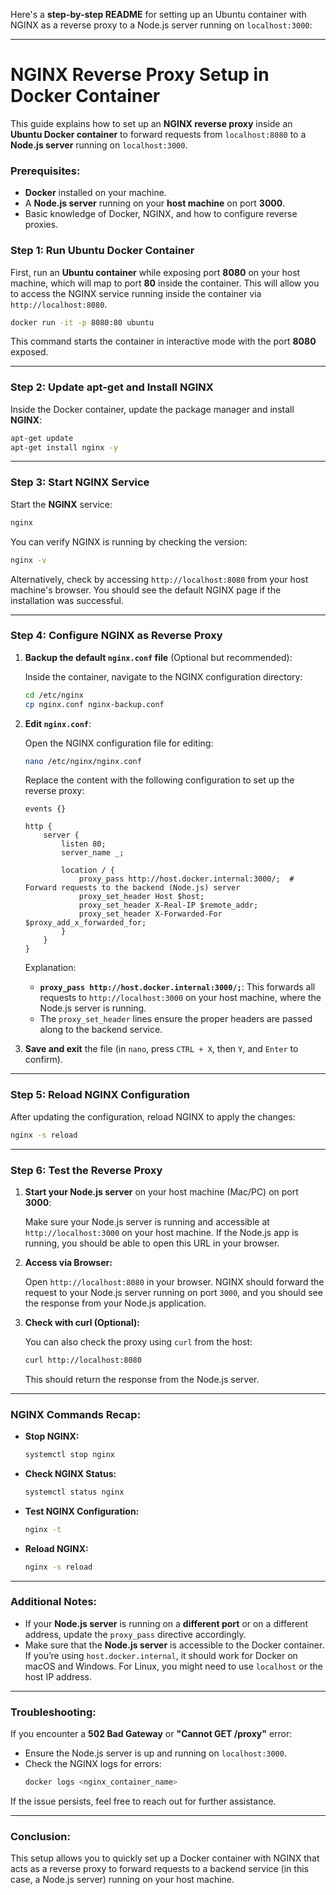 Here's a **step-by-step README** for setting up an Ubuntu container with NGINX as a reverse proxy to a Node.js server running on `localhost:3000`:

---

# NGINX Reverse Proxy Setup in Docker Container

This guide explains how to set up an **NGINX reverse proxy** inside an **Ubuntu Docker container** to forward requests from `localhost:8080` to a **Node.js server** running on `localhost:3000`.

### **Prerequisites:**
- **Docker** installed on your machine.
- A **Node.js server** running on your **host machine** on port **3000**.
- Basic knowledge of Docker, NGINX, and how to configure reverse proxies.

### **Step 1: Run Ubuntu Docker Container**

First, run an **Ubuntu container** while exposing port **8080** on your host machine, which will map to port **80** inside the container. This will allow you to access the NGINX service running inside the container via `http://localhost:8080`.

```bash
docker run -it -p 8080:80 ubuntu
```

This command starts the container in interactive mode with the port **8080** exposed.

---

### **Step 2: Update apt-get and Install NGINX**

Inside the Docker container, update the package manager and install **NGINX**:

```bash
apt-get update
apt-get install nginx -y
```

---

### **Step 3: Start NGINX Service**

Start the **NGINX** service:

```bash
nginx
```

You can verify NGINX is running by checking the version:

```bash
nginx -v
```

Alternatively, check by accessing `http://localhost:8080` from your host machine's browser. You should see the default NGINX page if the installation was successful.

---

### **Step 4: Configure NGINX as Reverse Proxy**

1. **Backup the default `nginx.conf` file** (Optional but recommended):

   Inside the container, navigate to the NGINX configuration directory:
   ```bash
   cd /etc/nginx
   cp nginx.conf nginx-backup.conf
   ```

2. **Edit `nginx.conf`**:

   Open the NGINX configuration file for editing:
   ```bash
   nano /etc/nginx/nginx.conf
   ```

   Replace the content with the following configuration to set up the reverse proxy:

   ```nginx
   events {}

   http {
       server {
           listen 80;
           server_name _;

           location / {
               proxy_pass http://host.docker.internal:3000/;  # Forward requests to the backend (Node.js) server
               proxy_set_header Host $host;
               proxy_set_header X-Real-IP $remote_addr;
               proxy_set_header X-Forwarded-For $proxy_add_x_forwarded_for;
           }
       }
   }
   ```

   Explanation:
   - **`proxy_pass http://host.docker.internal:3000/;`**: This forwards all requests to `http://localhost:3000` on your host machine, where the Node.js server is running.
   - The `proxy_set_header` lines ensure the proper headers are passed along to the backend service.

3. **Save and exit** the file (in `nano`, press `CTRL + X`, then `Y`, and `Enter` to confirm).

---

### **Step 5: Reload NGINX Configuration**

After updating the configuration, reload NGINX to apply the changes:

```bash
nginx -s reload
```

---

### **Step 6: Test the Reverse Proxy**

1. **Start your Node.js server** on your host machine (Mac/PC) on port **3000**:
   
   Make sure your Node.js server is running and accessible at `http://localhost:3000` on your host machine. If the Node.js app is running, you should be able to open this URL in your browser.

2. **Access via Browser:**

   Open `http://localhost:8080` in your browser. NGINX should forward the request to your Node.js server running on port `3000`, and you should see the response from your Node.js application.

3. **Check with curl (Optional):**

   You can also check the proxy using `curl` from the host:

   ```bash
   curl http://localhost:8080
   ```

   This should return the response from the Node.js server.

---

### **NGINX Commands Recap:**

- **Stop NGINX:**
  ```bash
  systemctl stop nginx
  ```

- **Check NGINX Status:**
  ```bash
  systemctl status nginx
  ```

- **Test NGINX Configuration:**
  ```bash
  nginx -t
  ```

- **Reload NGINX:**
  ```bash
  nginx -s reload
  ```

---

### **Additional Notes:**

- If your **Node.js server** is running on a **different port** or on a different address, update the `proxy_pass` directive accordingly.
- Make sure that the **Node.js server** is accessible to the Docker container. If you’re using `host.docker.internal`, it should work for Docker on macOS and Windows. For Linux, you might need to use `localhost` or the host IP address.

---

### **Troubleshooting:**

If you encounter a **502 Bad Gateway** or **"Cannot GET /proxy"** error:
- Ensure the Node.js server is up and running on `localhost:3000`.
- Check the NGINX logs for errors:  
  ```bash
  docker logs <nginx_container_name>
  ```

If the issue persists, feel free to reach out for further assistance.

---

### **Conclusion:**

This setup allows you to quickly set up a Docker container with NGINX that acts as a reverse proxy to forward requests to a backend service (in this case, a Node.js server) running on your host machine.
